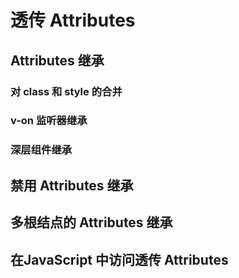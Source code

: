 # 透传 Attributes

## Attributes 继承

### 对 class 和 style 的合并

### v-on 监听器继承

### 深层组件继承

## 禁用 Attributes 继承

## 多根结点的 Attributes 继承

## 在JavaScript 中访问透传 Attributes 